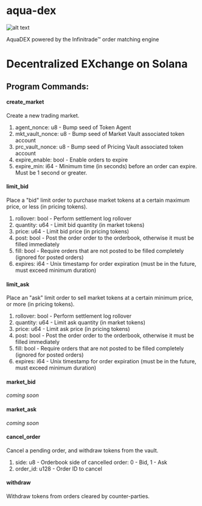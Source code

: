 # aqua-dex

![alt text](https://atellix.network/images/atellix/aqua_dex_logo.png)

AquaDEX powered by the Infinitrade™ order matching engine

# Decentralized EXchange on Solana

## Program Commands:

#### create_market

Create a new trading market.

1. agent_nonce: u8 - Bump seed of Token Agent
2. mkt_vault_nonce: u8 - Bump seed of Market Vault associated token account
3. prc_vault_nonce: u8 - Bump seed of Pricing Vault associated token account
4. expire_enable: bool - Enable orders to expire
5. expire_min: i64 - Minimum time (in seconds) before an order can expire. Must be 1 second or greater.

#### limit_bid

Place a "bid" limit order to purchase market tokens at a certain maximum price, or less (in pricing tokens).

1. rollover: bool - Perform settlement log rollover
2. quantity: u64 - Limit bid quantity (in market tokens)
3. price: u64 - Limit bid price (in pricing tokens)
4. post: bool - Post the order order to the orderbook, otherwise it must be filled immediately
5. fill: bool - Require orders that are not posted to be filled completely (ignored for posted orders)
6. expires: i64 - Unix timestamp for order expiration (must be in the future, must exceed minimum duration)

#### limit_ask

Place an "ask" limit order to sell market tokens at a certain minimum price, or more (in pricing tokens).

1. rollover: bool - Perform settlement log rollover
2. quantity: u64 - Limit ask quantity (in market tokens)
3. price: u64 - Limit ask price (in pricing tokens)
4. post: bool - Post the order order to the orderbook, otherwise it must be filled immediately
5. fill: bool - Require orders that are not posted to be filled completely (ignored for posted orders)
6. expires: i64 - Unix timestamp for order expiration (must be in the future, must exceed minimum duration)

#### market_bid

*coming soon*

#### market_ask

*coming soon*

#### cancel_order

Cancel a pending order, and withdraw tokens from the vault.

1. side: u8 - Orderbook side of cancelled order: 0 - Bid, 1 - Ask
2. order_id: u128 - Order ID to cancel

#### withdraw

Withdraw tokens from orders cleared by counter-parties.
